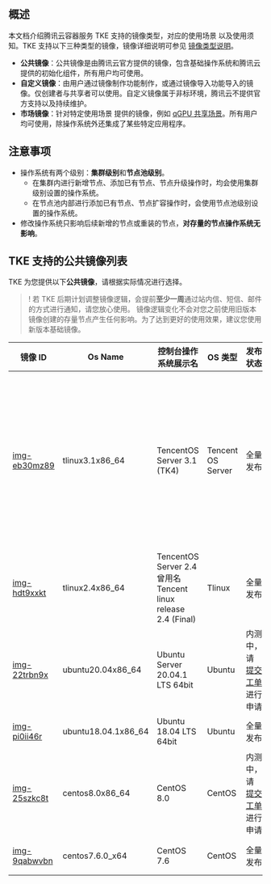 ## 概述 

本文档介绍腾讯云容器服务 TKE 支持的镜像类型，对应的使用场景 以及使用须知。TKE 支持以下三种类型的镜像，镜像详细说明可参见 [镜像类型说明](https://cloud.tencent.com/document/product/213/4941)。

- **公共镜像**：公共镜像是由腾讯云官方提供的镜像，包含基础操作系统和腾讯云提供的初始化组件，所有用户均可使用。
- **自定义镜像**：由用户通过镜像制作功能制作，或通过镜像导入功能导入的镜像。仅创建者与共享者可以使用。自定义镜像属于非标环境，腾讯云不提供官方支持以及持续维护。
- **市场镜像**：针对特定使用场景 提供的镜像，例如 [qGPU 共享场景](https://cloud.tencent.com/document/product/457/61448#.E6.93.8D.E4.BD.9C.E6.AD.A5.E9.AA.A4)。所有用户均可使用，除操作系统外还集成了某些特定应用程序。


## 注意事项

- 操作系统有两个级别：**集群级别**和**节点池级别**。
  - 在集群内进行新增节点、添加已有节点、节点升级操作时，均会使用集群级别设置的操作系统。
  - 在节点池内部进行添加已有节点、节点扩容操作时，会使用节点池级别设置的操作系统。
- 修改操作系统只影响后续新增的节点或重装的节点，**对存量的节点操作系统无影响**。

## TKE 支持的公共镜像列表

TKE 为您提供以下**公共镜像**，请根据实际情况进行选择。

>!  若 TKE 后期计划调整镜像逻辑，会提前**至少一周**通过站内信、短信、邮件的方式进行通知，请您放心使用。
>镜像逻辑变化不会对您之前使用旧版本镜像创建的存量节点产生任何影响。为了达到更好的使用效果，建议您使用新版本基础镜像。


<table>
<thead>
  <tr>
    <th>镜像 ID</th>
    <th>Os Name</th>
    <th>控制台操作系统展示名</th>
    <th>OS 类型</th>
    <th>发布状态</th>
    <th>备注</th>
  </tr>
</thead>
<tbody>
  <tr>
    <td><a href="https://console.cloud.tencent.com/cvm/image/detail?rid=16&id=img-eb30mz89">img-eb30mz89</a></td>
    <td>tlinux3.1x86_64</td>
    <td>TencentOS Server 3.1 (TK4)</td>
    <td>Tencent OS Server</td>
    <td>全量发布</td>
    <td>推荐使用 Tencent OS Server 最新发行版<br>内核版本：5.4.119<br>不支持自动安装 GPU 驱动，您需要自行安装 GPU 驱动</td>
  </tr>
  <tr>
    <td><a href="https://console.cloud.tencent.com/cvm/image/detail?rid=4&id=img-hdt9xxkt">img-hdt9xxkt</a></td>
    <td>tlinux2.4x86_64</td>
    <td>TencentOS Server 2.4<br>曾用名 Tencent linux release 2.4 (Final)</td>
    <td>Tlinux</td>
    <td>全量发布</td>
    <td>内核版本：4.14.105</td>
  </tr>
  <tr>
    <td><a href="https://console.cloud.tencent.com/cvm/image/detail/8/PUBLIC_IMAGE/img-22trbn9x">img-22trbn9x</a></td>
    <td>ubuntu20.04x86_64</td>
    <td>Ubuntu Server 20.04.1 LTS 64bit</td>
    <td>Ubuntu</td>
    <td>内测中，请 <a href="https://console.cloud.tencent.com/workorder/category">提交工单</a> 进行申请</td>
    <td>Ubuntu 20.04.1 公版内核</td>
  </tr>
  <tr>
    <td><a href="https://console.cloud.tencent.com/cvm/image/detail/8/PUBLIC_IMAGE/img-pi0ii46r">img-pi0ii46r</a></td>
    <td>ubuntu18.04.1x86_64</td>
    <td>Ubuntu 18.04 LTS 64bit</td>
    <td>Ubuntu</td>
    <td>全量发布</td>
    <td>Ubuntu 18.04.1 公版内核</td>
  </tr>
  <tr>
    <td><a href="https://console.cloud.tencent.com/cvm/image/detail/8/PUBLIC_IMAGE/img-25szkc8t">img-25szkc8t</a></td>
    <td>centos8.0x86_64</td>
    <td>CentOS 8.0</td>
    <td>CentOS</td>
    <td>内测中，请 <a href="https://console.cloud.tencent.com/workorder/category">提交工单</a> 进行申请</td>
    <td>Centos 8.0 公版内核</td>
  </tr>
  <tr>
    <td><a href="https://console.cloud.tencent.com/cvm/image/detail/8/PUBLIC_IMAGE/img-9qabwvbn">img-9qabwvbn</a></td>
    <td>centos7.6.0_x64</td>
    <td>CentOS 7.6</td>
    <td>CentOS</td>
    <td>全量发布</td>
    <td>Centos 7.6 公版内核</td>
  </tr>
</tbody>
</table>
